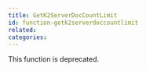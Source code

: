 ```yaml
---
title: GetK2ServerDocCountLimit
id: function-getk2serverdoccountlimit
related:
categories:
---
```


This function is deprecated.